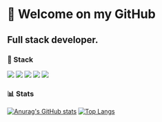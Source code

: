 # 👋 Welcome on my GitHub

## Full stack developer. 

### 🚀 Stack

<img src="https://skillicons.dev/icons?i=typescript,go,docker,kubernetes,gitlab" />
<img src="https://skillicons.dev/icons?i=react,symfony,laravel,threejs" />
<img src="https://skillicons.dev/icons?i=bootstrap,mui,sass" />
<img src="https://skillicons.dev/icons?i=postgresql,mysql,graphql" />
<img src="https://skillicons.dev/icons?i=rust,php" />

### 📊 Stats

[![Anurag's GitHub stats](https://github-readme-stats.vercel.app/api?username=hhertout&hide_border=true&show_icons=true&rank_icon=github)](https://github.com/anuraghazra/github-readme-stats)  [![Top Langs](https://github-readme-stats.vercel.app/api/top-langs/?username=hhertout&hide_border=true&layout=compact&hide=scss,css,html,twig)](https://github.com/anuraghazra/github-readme-stats)
